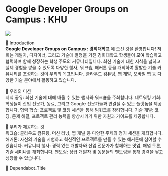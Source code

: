 # Google Developer Groups on Campus : KHU

<img src="https://gitnore-gdg-on-campus-khu.github.io/readmes/GDGCKHU.png">

📌 Introduction <br>
**Google Developer Groups on Campus : 경희대학교** 에 오신 것을 환영합니다! 저희는 개발자, 디자이너, 그리고 기술에 열정을 가진 경희대학교 학생들이 모여 학습하고 협력하며 함께 성장하는 학생 주도의 커뮤니티입니다. 최신 기술에 대한 지식을 넓히고 실제 경험을 쌓을 수 있도록 다양한 행사, 워크숍, 해커톤 등을 개최하여 활발한 기술 커뮤니티를 조성하는 것이 우리의 목표입니다. 클라우드 컴퓨팅, 웹 개발, 모바일 앱 등 다양한 기술 분야에서 활동하고 있습니다.

🎯 우리의 미션 <br>
지식 공유: 최신 기술에 대해 배울 수 있는 행사와 워크숍을 주최합니다.
네트워킹 기회: 학생들이 산업 전문가, 동료, 그리고 Google 전문가들과 연결될 수 있는 플랫폼을 제공합니다.
협력 학습: 프로젝트 및 코딩 세션을 통해 팀워크를 장려합니다.
기술 개발: 코딩, 문제 해결, 프로젝트 관리 능력을 향상시키기 위한 자원과 가이드를 제공합니다.

🌟 우리가 제공하는 것 <br>
워크숍: 클라우드 컴퓨팅, 머신 러닝, 앱 개발 등 다양한 주제의 정기 세션을 개최합니다.
해커톤: 자신의 기술을 시험하고 혁신적인 프로젝트를 만들 수 있는 해커톤에 참여할 수 있습니다.
커뮤니티 행사: 경력 있는 개발자와 산업 전문가가 함께하는 밋업, 패널 토론, 기술 세미나를 개최합니다.
멘토링: 상급 개발자 및 동문들의 멘토링을 통해 경력을 쌓고 성장할 수 있습니다.

🚀 Dependabot_Title <br>

